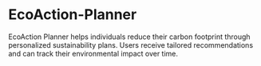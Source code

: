 # EcoAction-Planner
EcoAction Planner helps individuals reduce their carbon footprint through personalized sustainability plans. Users receive tailored recommendations and can track their environmental impact over time.
